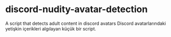 # discord-nudity-avatar-detection
A script that detects adult content in discord avatars
Discord avatarlarındaki yetişkin içerikleri algılayan küçük bir script.
